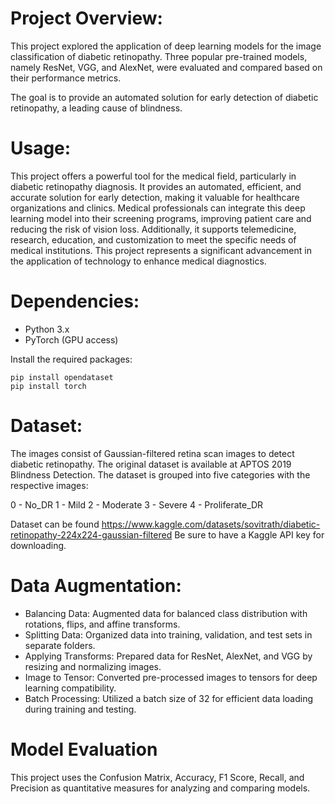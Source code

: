 # Project Overview:
This project explored the application of deep learning models for the image classification of diabetic retinopathy. Three popular pre-trained models, namely ResNet, VGG, and AlexNet, were evaluated and compared based on their performance metrics.

The goal is to provide an automated solution for early detection of diabetic retinopathy, a leading cause of blindness.

# Usage:
This project offers a powerful tool for the medical field, particularly in diabetic retinopathy diagnosis. It provides an automated, efficient, and accurate solution for early detection, making it valuable for healthcare organizations and clinics. Medical professionals can integrate this deep learning model into their screening programs, improving patient care and reducing the risk of vision loss. Additionally, it supports telemedicine, research, education, and customization to meet the specific needs of medical institutions. This project represents a significant advancement in the application of technology to enhance medical diagnostics.

# Dependencies:
- Python 3.x
- PyTorch (GPU access)

Install the required packages:
```
pip install opendataset
pip install torch
```

# Dataset:
The images consist of Gaussian-filtered retina scan images to detect diabetic retinopathy. The original dataset is available at APTOS 2019 Blindness Detection. The dataset is grouped into five categories with the respective images:

0 - No_DR
1 - Mild
2 - Moderate
3 - Severe
4 - Proliferate_DR

Dataset can be found https://www.kaggle.com/datasets/sovitrath/diabetic-retinopathy-224x224-gaussian-filtered 
Be sure to have a Kaggle API key for downloading.


# Data Augmentation:
- Balancing Data: Augmented data for balanced class distribution with rotations, flips, and affine transforms.
- Splitting Data: Organized data into training, validation, and test sets in separate folders.
- Applying Transforms: Prepared data for ResNet, AlexNet, and VGG by resizing and normalizing images.
- Image to Tensor: Converted pre-processed images to tensors for deep learning compatibility.
- Batch Processing: Utilized a batch size of 32 for efficient data loading during training and testing.


# Model Evaluation
This project uses the Confusion Matrix, Accuracy, F1 Score, Recall, and Precision as quantitative measures for analyzing and comparing models.



